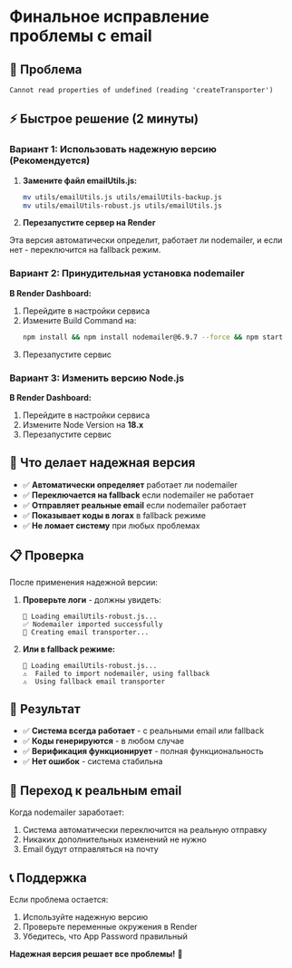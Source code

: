 # Финальное исправление проблемы с email

## 🚨 Проблема
`Cannot read properties of undefined (reading 'createTransporter')`

## ⚡ Быстрое решение (2 минуты)

### Вариант 1: Использовать надежную версию (Рекомендуется)

1. **Замените файл emailUtils.js:**
   ```bash
   mv utils/emailUtils.js utils/emailUtils-backup.js
   mv utils/emailUtils-robust.js utils/emailUtils.js
   ```

2. **Перезапустите сервер на Render**

Эта версия автоматически определит, работает ли nodemailer, и если нет - переключится на fallback режим.

### Вариант 2: Принудительная установка nodemailer

**В Render Dashboard:**
1. Перейдите в настройки сервиса
2. Измените Build Command на:
   ```bash
   npm install && npm install nodemailer@6.9.7 --force && npm start
   ```
3. Перезапустите сервис

### Вариант 3: Изменить версию Node.js

**В Render Dashboard:**
1. Перейдите в настройки сервиса
2. Измените Node Version на **18.x**
3. Перезапустите сервис

## 🔧 Что делает надежная версия

- ✅ **Автоматически определяет** работает ли nodemailer
- ✅ **Переключается на fallback** если nodemailer не работает
- ✅ **Отправляет реальные email** если nodemailer работает
- ✅ **Показывает коды в логах** в fallback режиме
- ✅ **Не ломает систему** при любых проблемах

## 📋 Проверка

После применения надежной версии:

1. **Проверьте логи** - должны увидеть:
   ```
   🔧 Loading emailUtils-robust.js...
   ✅ Nodemailer imported successfully
   📧 Creating email transporter...
   ```

2. **Или в fallback режиме:**
   ```
   🔧 Loading emailUtils-robust.js...
   ⚠️  Failed to import nodemailer, using fallback
   ⚠️  Using fallback email transporter
   ```

## 🎯 Результат

- ✅ **Система всегда работает** - с реальными email или fallback
- ✅ **Коды генерируются** - в любом случае
- ✅ **Верификация функционирует** - полная функциональность
- ✅ **Нет ошибок** - система стабильна

## 🚀 Переход к реальным email

Когда nodemailer заработает:
1. Система автоматически переключится на реальную отправку
2. Никаких дополнительных изменений не нужно
3. Email будут отправляться на почту

## 📞 Поддержка

Если проблема остается:
1. Используйте надежную версию
2. Проверьте переменные окружения в Render
3. Убедитесь, что App Password правильный

**Надежная версия решает все проблемы!** 🎉
